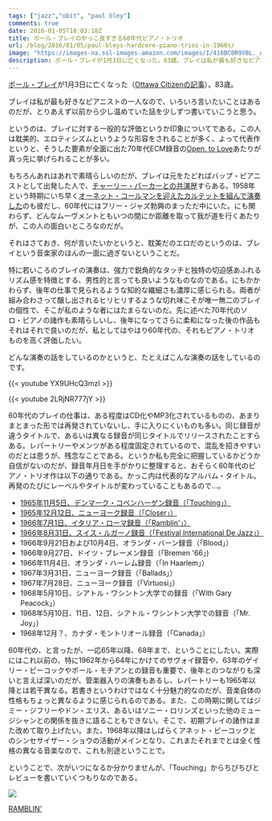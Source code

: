 ```yaml
---
tags: ["jazz","obit", "paul bley"]
comments: true
date: 2016-01-05T18:03:18Z
title: ポール・ブレイのかっこ良すぎる60年代ピアノ・トリオ
url: /blog/2016/01/05/paul-bleys-hardcore-piano-trios-in-1960s/
image: "https://images-na.ssl-images-amazon.com/images/I/416BC0R9VBL._AC_.jpg"
description: ポール・ブレイが1月3日に亡くなった。83歳。ブレイは私が最も好きなピアニストの一人なので、いろいろ言いたいことはあるのだが、とりあえず以前から少し温めていた話を少しずつ書いていこうと思う。
---
```

<a href="https://ja.wikipedia.org/wiki/%E3%83%9D%E3%83%BC%E3%83%AB%E3%83%BB%E3%83%96%E3%83%AC%E3%82%A4">ポール・ブレイ</a>が1月3日に亡くなった（<a href="http://ottawacitizen.com/entertainment/music/jazzblog/r-i-p-paul-bley">Ottawa Citizenの記事</a>）。83歳。

ブレイは私が最も好きなピアニストの一人なので、いろいろ言いたいことはあるのだが、とりあえず以前から少し温めていた話を少しずつ書いていこうと思う。

というのは、ブレイに対する一般的な評価というか印象についてである。この人は耽美的、エロティシズムというような形容をされることが多く、よって代表作というと、そうした要素が全面に出た70年代ECM録音の<a href="http://www.amazon.co.jp/exec/obidos/ASIN/B001BOX2WC/myhumangetsme-22/ref=nosim/" name="amazletlink" target="_blank">Open, to Love</a>あたりが真っ先に挙げられることが多い。

もちろんあれはあれで素晴らしいのだが、ブレイは元をたどればバップ・ピアニストとして出発した人で、<a href="http://www.amazon.co.jp/exec/obidos/ASIN/B00000AFBR/myhumangetsme-22/ref=nosim/" name="amazletlink" target="_blank">チャーリー・パーカーとの共演歴</a>すらある。1958年という時期にいち早く<a href="http://www.amazon.co.jp/exec/obidos/ASIN/B00O6IIGY4/myhumangetsme-22/ref=nosim/" name="amazletlink" target="_blank">オーネット・コールマンを迎えたカルテットを組んで演奏した</a>のも彼だし、60年代にはフリー・ジャズ勃興のまっただ中にいた。にも関わらず、どんなムーヴメントともいつの間にか距離を取って我が道を行くあたりが、この人の面白いところなのだが。

それはさておき、何が言いたいかというと、耽美だのエロだのというのは、ブレイという音楽家のほんの一面に過ぎないということだ。

特に若いころのブレイの演奏は、強力で鋭角的なタッチと独特の切迫感あふれるリズム感を特徴とする、男性的と言っても良いようなものなのである。にもかかわらず、後年の仕事で見られるような知的な繊細さも濃厚に感じられる。両者が組み合わさって醸し出されるヒリヒリするような切れ味こそが唯一無二のブレイの個性で、そこが私のような者にはたまらないのだ。先に述べた70年代のソロ・ピアノの諸作も素晴らしいし、後年になってさらに柔和になった後の作品もそれはそれで良いのだが、私としてはやはり60年代の、それもピアノ・トリオものを高く評価したい。

どんな演奏の話をしているのかというと、たとえばこんな演奏の話をしているのです。

{{< youtube YX9UHcQ3mzI >}}

{{< youtube 2LRjNR777jY >}}

60年代のブレイの仕事は、ある程度はCD化やMP3化されているものの、あまりまとまった形では再発されていないし、手に入りにくいものも多い。同じ録音が違うタイトルで、あるいは異なる録音が同じタイトルでリリースされたことすらある。レパートリーやメンツがある程度固定されているので、混乱を招きやすいのだとは思うが、残念なことである。というか私も完全に把握しているかどうか自信がないのだが、録音年月日を手がかりに整理すると、おそらく60年代のピアノ・トリオ作は以下の通りである。かっこ内は代表的なアルバム・タイトル。再発のたびにレーベルやタイトルが変わっていることもあるので…。

* [1965年11月5日、デンマーク・コペンハーゲン録音（「Touching」）](https://ja.mhatta.org/blog/2017/01/09/touching-by-paul-bley/)
* [1965年12月12日、ニューヨーク録音（「Closer」）](https://ja.mhatta.org/blog/2017/01/15/closer-by-paul-bley/)
* [1966年7月1日、イタリア・ローマ録音（「Ramblin'」）](https://ja.mhatta.org/blog/2017/08/28/ramblin-by-paul-bley/)
* [1966年8月31日、スイス・ルガーノ録音（「Festival International De Jazz」）](https://ja.mhatta.org/blog/2021/06/07/festival-international-de-jazz-lugano-31-august-1966-by-paul-bley/)
* 1966年9月21日および10月4日、オランダ・バーン録音（「Blood」）
* 1966年9月27日、ドイツ・ブレーメン録音（「Bremen '66」)
* 1966年11月4日、オランダ・ハーレム録音（「In Haarlem」）
* 1967年3月31日、ニューヨーク録音（「Ballads」）
* 1967年7月28日、ニューヨーク録音（「Virtuosi」）
* 1968年5月10日、シアトル・ワシントン大学での録音（「With Gary Peacock」）
* 1968年5月10日、11日、12日、シアトル・ワシントン大学での録音（「Mr. Joy」）
* 1968年12月？、カナダ・モントリオール録音（「Canada」）

60年代の、と言ったが、一応65年以降、68年まで、ということにしたい。実際にはこれ以前の、特に1962年から64年にかけてのサヴォイ録音や、63年のゲイリー・ピーコックやポール・モチアンとの録音も重要で、後年とのつながりも深いと言えば深いのだが、管楽器入りの演奏もあるし、レパートリーも1965年以降とは若干異なる。若書きというわけではなく十分魅力的なのだが、音楽自体の性格もちょっと異なるように感じられるのである。また、この時期に関してはジミー・ジフリーやドン・エリス、あるいはソニー・ロリンズといった他のミュージシャンとの関係を抜きに語ることもできない。そこで、初期ブレイの諸作はまた改めて取り上げたい。また、1968年以降はしばらくアネット・ピーコックとのシンセサイザー・ショウの活動がメインとなり、これまたそれまでとは全く性格の異なる音楽なので、これも別途ということで。

ということで、次がいつになるか分かりませんが、「Touching」からちびちびとレビューを書いていくつもりなのである。

<p><a href="https://www.amazon.co.jp/RAMBLIN-PAUL-BLEY/dp/B000000G3U?__mk_ja_JP=%E3%82%AB%E3%82%BF%E3%82%AB%E3%83%8A&dchild=1&keywords=Paul+Bley+Ramblin%27&qid=1622985624&sr=8-1&linkCode=li2&tag=myhumangetsme-22&linkId=1f863d5f5734271e3725932f5762ba49&language=ja_JP&ref_=as_li_ss_il" target="_blank" rel="nofollow"><img border="0" src="//ws-fe.amazon-adsystem.com/widgets/q?_encoding=UTF8&ASIN=B000000G3U&Format= _SL500_&ID=AsinImage&MarketPlace=JP&ServiceVersion=20070822&WS=1&tag=myhumangetsme-22&language=ja_JP" ></a><img src="https://ir-jp.amazon-adsystem.com/e/ir?t=myhumangetsme-22&language=ja_JP&l=li2&o=9&a=B000000G3U" width="1" height="1" border="0" alt="" style="border:none !important; margin:0px !important;" /></p> <p><a href="https://www.amazon.co.jp/RAMBLIN-PAUL-BLEY/dp/B000000G3U?__mk_ja_JP=%E3%82%AB%E3%82%BF%E3%82%AB%E3%83%8A&dchild=1&keywords=Paul+Bley+Ramblin%27&qid=1622985624&sr=8-1&linkCode=li2&tag=myhumangetsme-22&linkId=1f863d5f5734271e3725932f5762ba49&language=ja_JP&ref_=as_li_ss_il" target="_blank" rel="nofollow">RAMBLIN'</a></p>
